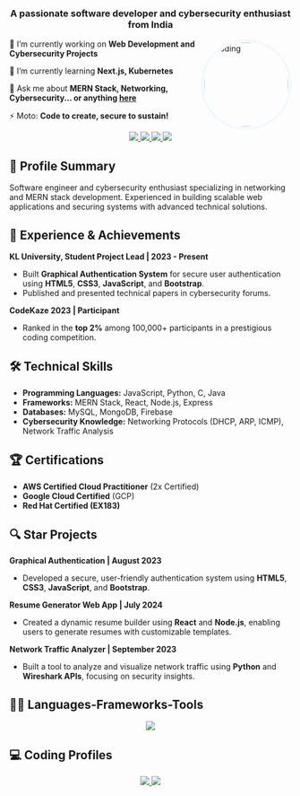 
<p align="center">


<h3 align="center">A passionate software developer and cybersecurity enthusiast from India</h3>

<div>
  <img align="right" alt="Coding" width="150" height="150" style="border: 4px solid aliceblue; padding: 2px; border-radius:50%;" src="./kowshik.png">
  <div>
  
🔭 I’m currently working on **Web Development and Cybersecurity Projects**

🌱 I’m currently learning **Next.js, Kubernetes**

💬 Ask me about **MERN Stack, Networking, Cybersecurity... or anything [here](https://github.com/kowshike/kowshike/issues)**

⚡ Moto: **Code to create, secure to sustain!**

  </div>
</div>

<div align="center"> 
  <a href="mailto:kowshikemmadisetty@gmail.com">
    <img src="https://img.shields.io/badge/Gmail-333333?style=for-the-badge&logo=gmail&logoColor=red" />
  </a>
  <a href="https://linkedin.com/in/kowshik-emmadisetty" target="_blank">
    <img src="https://img.shields.io/badge/LinkedIn-0077B5?style=for-the-badge&logo=linkedin&logoColor=white" />
  </a>
  <a href="https://portfolio-kowshik.netlify.app" target="_blank">
     <img src="https://img.shields.io/badge/Portfolio-FF5722?style=for-the-badge&logo=todoist&logoColor=white" />
  </a>
  <a href="/resume.pdf">
     <img src="https://img.shields.io/badge/View%20Resume-PDF-red?style=for-the-badge&logo=adobeacrobatreader" />
  </a>
</div>

## 📝 Profile Summary

Software engineer and cybersecurity enthusiast specializing in networking and MERN stack development. Experienced in building scalable web applications and securing systems with advanced technical solutions.

## 💼 Experience & Achievements

**KL University, Student Project Lead | 2023 - Present**

- Built **Graphical Authentication System** for secure user authentication using **HTML5**, **CSS3**, **JavaScript**, and **Bootstrap**.
- Published and presented technical papers in cybersecurity forums.

**CodeKaze 2023 | Participant**

- Ranked in the **top 2%** among 100,000+ participants in a prestigious coding competition.

## 🛠️ Technical Skills

- **Programming Languages:** JavaScript, Python, C, Java
- **Frameworks:** MERN Stack, React, Node.js, Express
- **Databases:** MySQL, MongoDB, Firebase
- **Cybersecurity Knowledge:** Networking Protocols (DHCP, ARP, ICMP), Network Traffic Analysis

## 🏆 Certifications

- **AWS Certified Cloud Practitioner** (2x Certified)
- **Google Cloud Certified** (GCP)
- **Red Hat Certified (EX183)**

## 🔍 Star Projects

**Graphical Authentication | August 2023**

- Developed a secure, user-friendly authentication system using **HTML5**, **CSS3**, **JavaScript**, and **Bootstrap**.

**Resume Generator Web App | July 2024**

- Created a dynamic resume builder using **React** and **Node.js**, enabling users to generate resumes with customizable templates.

**Network Traffic Analyzer | September 2023**

- Built a tool to analyze and visualize network traffic using **Python** and **Wireshark APIs**, focusing on security insights.

<h2>🧑‍💻 Languages-Frameworks-Tools</h2>
<div align="center">
    <img src="https://skillicons.dev/icons?i=react,bootstrap,html,css,vscode,github,nodejs,python,mongodb,mysql,java,tailwind,firebase" />
</div>

## 💻 Coding Profiles

<p align="center">
  <a href="https://leetcode.com/kowshikemmadisetty/">
    <img src="https://img.shields.io/badge/LeetCode-FFA116?style=for-the-badge&logo=leetcode&logoColor=white" />
  </a>
  <a href="https://github.com/kowshike">
    <img src="https://img.shields.io/badge/GitHub-181717?style=for-the-badge&logo=github&logoColor=white" />
  </a>
</p>
